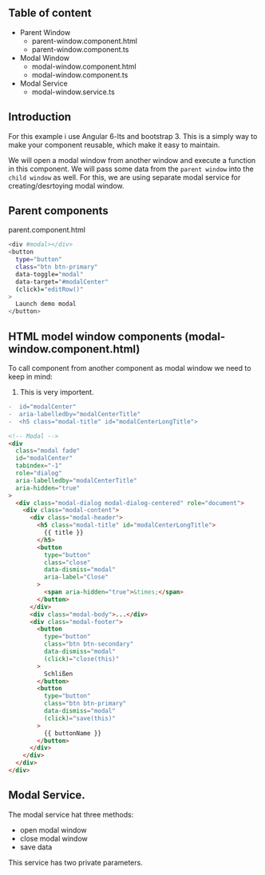 ## Table of content
* Parent Window
  * parent-window.component.html
  * parent-window.component.ts  
* Modal Window
  * modal-window.component.html
  * modal-window.component.ts
* Modal Service
  * modal-window.service.ts

## Introduction

For this example i use Angular 6-lts and bootstrap 3. This is a simply way to make your component reusable, which make it easy to maintain.

We will open a modal window from another window and execute a function in this component. We will pass some data from the `parent window` into the `child window` as well. For this, we are using separate modal service for creating/desrtoying modal window. 


## Parent components

parent.component.html

```bash
<div #modal></div>
<button
  type="button"
  class="btn btn-primary"
  data-toggle="modal"
  data-target="#modalCenter"
  (click)="editRow()"
>
  Launch demo modal
</button>
```

## HTML model window components (modal-window.component.html)

To call component from another component as modal window we need to keep in mind:

1. This is very importent.

```diff
-  id="modalCenter"
-  aria-labelledby="modalCenterTitle"
-  <h5 class="modal-title" id="modalCenterLongTitle">  
  ```
  
```html
<!-- Modal -->
<div
  class="modal fade"
  id="modalCenter"
  tabindex="-1"
  role="dialog"
  aria-labelledby="modalCenterTitle"
  aria-hidden="true"
>
  <div class="modal-dialog modal-dialog-centered" role="document">
    <div class="modal-content">
      <div class="modal-header">
        <h5 class="modal-title" id="modalCenterLongTitle">
          {{ title }}
        </h5>
        <button
          type="button"
          class="close"
          data-dismiss="modal"
          aria-label="Close"
        >
          <span aria-hidden="true">&times;</span>
        </button>
      </div>
      <div class="modal-body">...</div>
      <div class="modal-footer">
        <button
          type="button"
          class="btn btn-secondary"
          data-dismiss="modal"
          (click)="close(this)"
        >
          Schlißen
        </button>
        <button
          type="button"
          class="btn btn-primary"
          data-dismiss="modal"
          (click)="save(this)"
        >
          {{ buttonName }}
        </button>
      </div>
    </div>
  </div>
</div>

```


## Modal Service.

The modal service hat three methods:
* open modal window
* close modal window
* save data 

This service has two private parameters.
